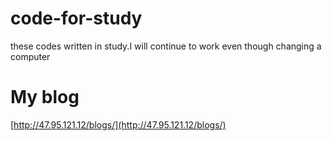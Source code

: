 # code-for-study

these codes written in study.I will continue to work even though changing a computer

# My blog
[http://47.95.121.12/blogs/](http://47.95.121.12/blogs/)
